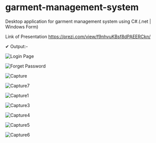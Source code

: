 # garment-management-system
Desktop application for garment management system using C#.(.net | Windows Form)

Link of Presentation
https://prezi.com/view/f9nhvuKBsf8dPAEERCkn/

✔ Output:-

  ![Login Page](https://user-images.githubusercontent.com/83128853/176484691-87730d02-9570-41b1-882a-85d8c807c3ac.png)
  
  
![Forget Password](https://user-images.githubusercontent.com/83128853/176484721-0d4cc5ca-8f6a-4785-b6aa-e199bfaa6d02.png)


![Capture](https://user-images.githubusercontent.com/83128853/176484829-4efd093b-1424-4bba-9d0c-a277a22e1d91.PNG)

![Capture7](https://user-images.githubusercontent.com/83128853/176484971-7c45e0ce-0068-4d5d-9d7f-25a2d46ce650.PNG)

![Capture1](https://user-images.githubusercontent.com/83128853/176484838-04a00ed8-5674-4776-a0f3-526be93c1ae6.PNG)

![Capture3](https://user-images.githubusercontent.com/83128853/176484848-8b4ffc97-5b88-4684-a75d-b3ae92071f97.PNG)

![Capture4](https://user-images.githubusercontent.com/83128853/176484937-e01b8138-d25c-4208-8bd0-8b10f4137708.PNG)

![Capture5](https://user-images.githubusercontent.com/83128853/176484946-8d6afb32-f02d-483c-a4fa-355bc77b364a.PNG)

![Capture6](https://user-images.githubusercontent.com/83128853/176484960-e0132a83-77c3-4cdb-a945-f1652be916f4.PNG)

